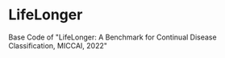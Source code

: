 # LifeLonger
Base Code of "LifeLonger: A Benchmark for Continual Disease Classification, MICCAI, 2022"

